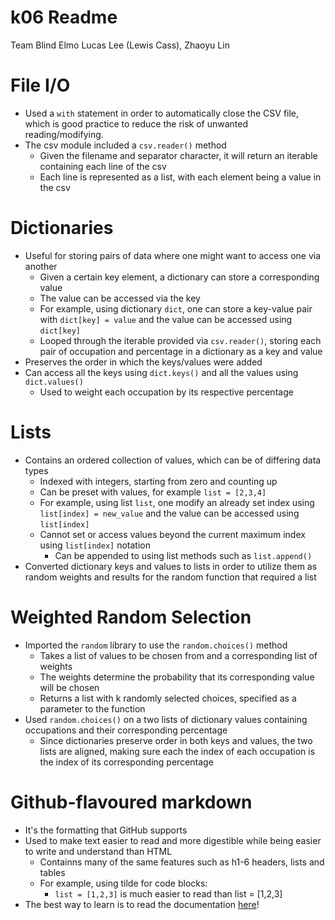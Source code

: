 # k06 Readme
Team Blind Elmo
Lucas Lee (Lewis Cass), Zhaoyu Lin

# File I/O
- Used a `with` statement in order to automatically close the CSV file, which is good practice to reduce the risk of unwanted reading/modifying.
- The csv module included a `csv.reader()` method
    - Given the filename and separator character, it will return an iterable containing each line of the csv
    - Each line is represented as a list, with each element being a value in the csv

# Dictionaries
- Useful for storing pairs of data where one might want to access one via another
    - Given a certain key element, a dictionary can store a corresponding value
    - The value can be accessed via the key
    - For example, using dictionary `dict`, one can store a key-value pair with `dict[key] = value` and the value can be accessed using `dict[key]`
    - Looped through the iterable provided via `csv.reader()`, storing each pair of occupation and percentage in a dictionary as a key and value
- Preserves the order in which the keys/values were added
- Can access all the keys using `dict.keys()` and all the values using `dict.values()`
    - Used to weight each occupation by its respective percentage

# Lists
- Contains an ordered collection of values, which can be of differing data types
    - Indexed with integers, starting from zero and counting up
    - Can be preset with values, for example `list = [2,3,4]`
    - For example, using list `list`, one modify an already set index using `list[index] = new_value` and the value can be accessed using `list[index]`
    - Cannot set or access values beyond the current maximum index using `list[index]` notation
        - Can be appended to using list methods such as `list.append()`
- Converted dictionary keys and values to lists in order to utilize them as random weights and results for the random function that required a list

# Weighted Random Selection
- Imported the `random` library to use the `random.choices()` method
    - Takes a list of values to be chosen from and a corresponding list of weights
    - The weights determine the probability that its corresponding value will be chosen
    - Returns a list with k randomly selected choices, specified as a parameter to the function
- Used `random.choices()` on a two lists of dictionary values containing occupations and their corresponding percentage
    - Since dictionaries preserve order in both keys and values, the two lists are aligned, making sure each the index of each occupation is the index of its corresponding percentage

# Github-flavoured markdown
  - It's the formatting that GitHub supports
  - Used to make text easier to read and more digestible while being easier to write and understand than HTML
    - Containns many of the same features such as h1-6 headers, lists and tables
    - For example, using tilde for code blocks:
      - `list = [1,2,3]` is much easier to read than list = [1,2,3]
  - The best way to learn is to read the documentation [here](https://github.github.com/gfm/)!
